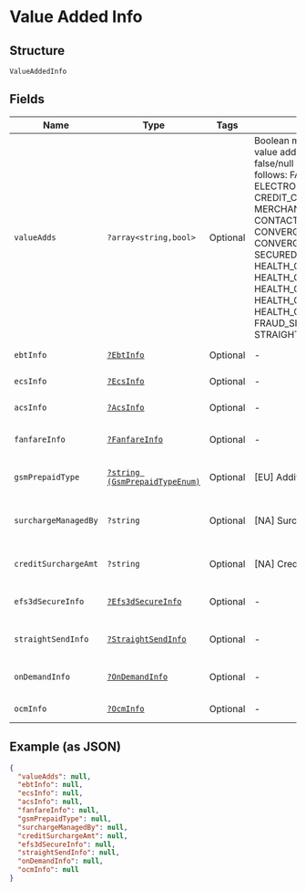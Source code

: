 
# Value Added Info

## Structure

`ValueAddedInfo`

## Fields

| Name | Type | Tags | Description | Getter | Setter |
|  --- | --- | --- | --- | --- | --- |
| `valueAdds` | `?array<string,bool>` | Optional | Boolean map to indicate presence of various value added services, true if present, false/null if absent.The valid keys are as follows: FANFARE, ELECTRONIC_CHECKING_SERVICE, CREDIT_CARD_SURCHARGING, CASH_BACK, MERCHANT_CONNECT_PREMIUM, CONTACTLESS, CONVERGE_BILLING_AND_INVOICE, CONVERGE_HOSPITALITY, E_TOKENIZATION, SECURED_ENCRYPT, HEALTH_CARE_ELIGIBILITY, HEALTH_CARE_CLAIMS, HEALTH_CARE_REMITTANCE, HEALTH_CARE_ELIGIBILITY_AND_ESTIMATOR, HEALTH_CARE_PATIENT_BILLING, FRAUD_SERVICES_3D_SECURE, STRAIGHT_SEND, ON_DEMAND | getValueAdds(): ?array | setValueAdds(?array valueAdds): void |
| `ebtInfo` | [`?EbtInfo`](../../doc/models/ebt-info.md) | Optional | - | getEbtInfo(): ?EbtInfo | setEbtInfo(?EbtInfo ebtInfo): void |
| `ecsInfo` | [`?EcsInfo`](../../doc/models/ecs-info.md) | Optional | - | getEcsInfo(): ?EcsInfo | setEcsInfo(?EcsInfo ecsInfo): void |
| `acsInfo` | [`?AcsInfo`](../../doc/models/acs-info.md) | Optional | - | getAcsInfo(): ?AcsInfo | setAcsInfo(?AcsInfo acsInfo): void |
| `fanfareInfo` | [`?FanfareInfo`](../../doc/models/fanfare-info.md) | Optional | - | getFanfareInfo(): ?FanfareInfo | setFanfareInfo(?FanfareInfo fanfareInfo): void |
| `gsmPrepaidType` | [`?string (GsmPrepaidTypeEnum)`](../../doc/models/gsm-prepaid-type-enum.md) | Optional | [EU] Additional GSM SIM prepaid information | getGsmPrepaidType(): ?string | setGsmPrepaidType(?string gsmPrepaidType): void |
| `surchargeManagedBy` | `?string` | Optional | [NA] Surcharge Managed By | getSurchargeManagedBy(): ?string | setSurchargeManagedBy(?string surchargeManagedBy): void |
| `creditSurchargeAmt` | `?string` | Optional | [NA] Credit Surcharge Amount | getCreditSurchargeAmt(): ?string | setCreditSurchargeAmt(?string creditSurchargeAmt): void |
| `efs3dSecureInfo` | [`?Efs3dSecureInfo`](../../doc/models/efs-3-d-secure-info.md) | Optional | - | getEfs3dSecureInfo(): ?Efs3dSecureInfo | setEfs3dSecureInfo(?Efs3dSecureInfo efs3dSecureInfo): void |
| `straightSendInfo` | [`?StraightSendInfo`](../../doc/models/straight-send-info.md) | Optional | - | getStraightSendInfo(): ?StraightSendInfo | setStraightSendInfo(?StraightSendInfo straightSendInfo): void |
| `onDemandInfo` | [`?OnDemandInfo`](../../doc/models/on-demand-info.md) | Optional | - | getOnDemandInfo(): ?OnDemandInfo | setOnDemandInfo(?OnDemandInfo onDemandInfo): void |
| `ocmInfo` | [`?OcmInfo`](../../doc/models/ocm-info.md) | Optional | - | getOcmInfo(): ?OcmInfo | setOcmInfo(?OcmInfo ocmInfo): void |

## Example (as JSON)

```json
{
  "valueAdds": null,
  "ebtInfo": null,
  "ecsInfo": null,
  "acsInfo": null,
  "fanfareInfo": null,
  "gsmPrepaidType": null,
  "surchargeManagedBy": null,
  "creditSurchargeAmt": null,
  "efs3dSecureInfo": null,
  "straightSendInfo": null,
  "onDemandInfo": null,
  "ocmInfo": null
}
```


